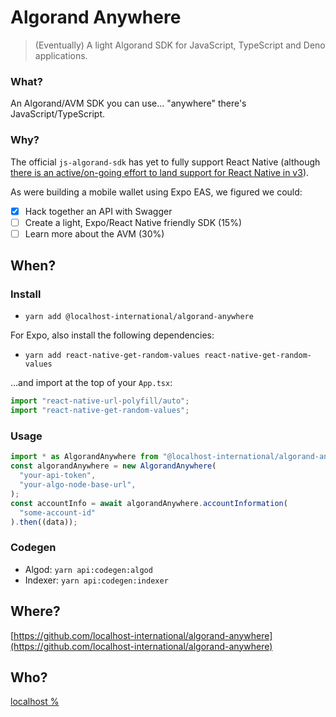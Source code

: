 # Algorand Anywhere

> (Eventually) A light Algorand SDK for JavaScript, TypeScript and Deno applications.

### What?

An Algorand/AVM SDK you can use... "anywhere" there's JavaScript/TypeScript.

### Why?

The official `js-algorand-sdk` has yet to fully support React Native (although [there is an active/on-going effort to land support for React Native in v3](https://github.com/algorand/js-algorand-sdk/issues/779)).

As were building a mobile wallet using Expo EAS, we figured we could:

- [x] Hack together an API with Swagger
- [ ] Create a light, Expo/React Native friendly SDK (15%)
- [ ] Learn more about the AVM (30%)

## When?

### Install

- `yarn add @localhost-international/algorand-anywhere`

For Expo, also install the following dependencies:

- `yarn add react-native-get-random-values react-native-get-random-values`

...and import at the top of your `App.tsx`: 

```ts
import "react-native-url-polyfill/auto";
import "react-native-get-random-values";
```

### Usage

```typescript
import * as AlgorandAnywhere from "@localhost-international/algorand-anywhere";
const algorandAnywhere = new AlgorandAnywhere(
  "your-api-token",
  "your-algo-node-base-url",
);
const accountInfo = await algorandAnywhere.accountInformation(
  "some-account-id"
).then((data));
```

### Codegen

- Algod: `yarn api:codegen:algod`
- Indexer: `yarn api:codegen:indexer`

## Where?

[https://github.com/localhost-international/algorand-anywhere](https://github.com/localhost-international/algorand-anywhere)

## Who?

[localhost %](https://localhost.international/)
